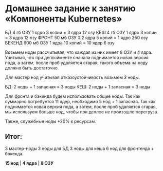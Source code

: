 # Домашнее задание к занятию «Компоненты Kubernetes»

БД 4 гб ОЗУ 1 ядро 3 копии = 3 ядра 12 озу
КЕШ 4 гб ОЗУ 1 ядро 3 копии = 3 ядра 12 озу
ФРОНТ 50 мб ОЗУ 0.2 ядра 5 копий = 1 ядро 250 озу
БЕКЕНД 600 мб ОЗУ 1 ядра 10 копий = 10 ядер 6 озу 

Возьмем ноды рассчитывая, что каждая из них имеет 8 ОЗУ и 4 ядра.
Учитывая, что при деплойменте сначала поднимается новая версия пода, а затем, после проб удаляется старая, такого объема на ноду должно быть достаточно.

Для мастер нод учитывая отказоустойчивость возьмем 3 ноды.


БД: 2 ноды + 1 запасная = 3 ноды
КЕШ: 2 ноды + 1 запасная = 3 ноды

Для фронта и бэкенда будем использовать общие ноды. Так как суммарно потребуется 11 ядер, необходимо 5 нод + 1 запасная. Так как поднимается новая версия пода, а затем, после проб удаляется старая, мы используем больше нод, чтобы при деплое не произошло перегруза.

Также, служебные ноды +20% к ресурсам.

## Итог:

3 мастер-ноды
3 ноды для БД
3 ноды для кеша
6 нод для фронтенда + бэкенда.

**15 нод** | **4 ядра** | **8 ОЗУ** 

